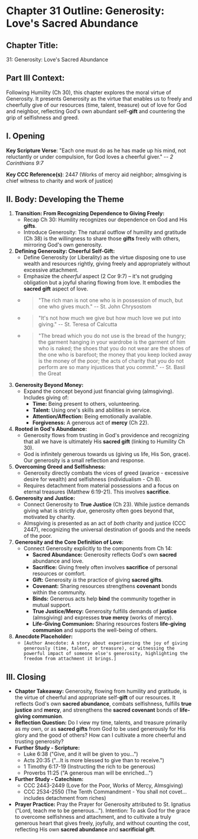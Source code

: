 # Chapter 31 Outline: Generosity: Love's Sacred Abundance

## Chapter Title:
31: Generosity: Love's Sacred Abundance

## Part III Context:
Following Humility (Ch 30), this chapter explores the moral virtue of Generosity. It presents Generosity as the virtue that enables us to freely and cheerfully give of our resources (time, talent, treasure) out of love for God and neighbor, reflecting God's own abundant self-**gift** and countering the grip of selfishness and greed.

## I. Opening

**Key Scripture Verse**: "Each one must do as he has made up his mind, not reluctantly or under compulsion, for God loves a cheerful giver." -- *2 Corinthians 9:7*

**Key CCC Reference(s)**: 2447 (Works of mercy aid neighbor; almsgiving is chief witness to charity and work of justice)

## II. Body: Developing the Theme

1.  **Transition: From Recognizing Dependence to Giving Freely:**
    *   Recap Ch 30: Humility recognizes our dependence on God and His **gifts**.
    *   Introduce Generosity: The natural outflow of humility and gratitude (Ch 38) is the willingness to share those **gifts** freely with others, mirroring God's own generosity.
2.  **Defining Generosity: Cheerful Self-Gift:**
    *   Define Generosity (or Liberality) as the virtue disposing one to use wealth and resources rightly, giving freely and appropriately without excessive attachment.
    *   Emphasize the *cheerful* aspect (2 Cor 9:7) – it's not grudging obligation but a joyful sharing flowing from love. It embodies the **sacred gift** aspect of love.
    *   > "The rich man is not one who is in possession of much, but one who gives much." -- St. John Chrysostom
    *   > "It's not how much we give but how much love we put into giving." -- St. Teresa of Calcutta
    *   > "The bread which you do not use is the bread of the hungry; the garment hanging in your wardrobe is the garment of him who is naked; the shoes that you do not wear are the shoes of the one who is barefoot; the money that you keep locked away is the money of the poor; the acts of charity that you do not perform are so many injustices that you commit." -- St. Basil the Great
3.  **Generosity Beyond Money:**
    *   Expand the concept beyond just financial giving (almsgiving). Includes giving of:
        *   **Time:** Being present to others, volunteering.
        *   **Talent:** Using one's skills and abilities in service.
        *   **Attention/Affection:** Being emotionally available.
        *   **Forgiveness:** A generous act of **mercy** (Ch 22).
4.  **Rooted in God's Abundance:**
    *   Generosity flows from trusting in God's providence and recognizing that all we have is ultimately His **sacred gift** (linking to Humility Ch 30).
    *   God is infinitely generous towards us (giving us life, His Son, grace). Our generosity is a small reflection and response.
5.  **Overcoming Greed and Selfishness:**
    *   Generosity directly combats the vices of greed (avarice - excessive desire for wealth) and selfishness (individualism - Ch 8).
    *   Requires detachment from material possessions and a focus on eternal treasures (Matthew 6:19-21). This involves **sacrifice**.
6.  **Generosity and Justice:**
    *   Connect Generosity to **True Justice** (Ch 23). While justice demands giving what is strictly *due*, generosity often goes beyond that, motivated by charity.
    *   Almsgiving is presented as an act of *both* charity and justice (CCC 2447), recognizing the universal destination of goods and the needs of the poor.
7.  **Generosity and the Core Definition of Love:**
    *   Connect Generosity explicitly to the components from Ch 14:
        *   **Sacred Abundance:** Generosity reflects God's own **sacred** abundance and love.
        *   **Sacrifice:** Giving freely often involves **sacrifice** of personal resources or comfort.
        *   **Gift:** Generosity *is* the practice of giving **sacred gifts**.
        *   **Covenant:** Sharing resources strengthens **covenant** bonds within the community.
        *   **Binds:** Generous acts help **bind** the community together in mutual support.
        *   **True Justice/Mercy:** Generosity fulfills demands of **justice** (almsgiving) and expresses **true mercy** (works of mercy).
        *   **Life-Giving Communion:** Sharing resources fosters **life-giving communion** and supports the well-being of others.
8.  **Anecdote Placeholder:**
    *   `[Author Anecdote: A story about experiencing the joy of giving generously (time, talent, or treasure), or witnessing the powerful impact of someone else's generosity, highlighting the freedom from attachment it brings.]`

## III. Closing

*   **Chapter Takeaway:** Generosity, flowing from humility and gratitude, is the virtue of cheerful and appropriate self-**gift** of our resources. It reflects God's own **sacred abundance**, combats selfishness, fulfills **true justice** and **mercy**, and strengthens the **sacred covenant** bonds of **life-giving communion**.
*   **Reflection Question:** Do I view my time, talents, and treasure primarily as my own, or as **sacred gifts** from God to be used generously for His glory and the good of others? How can I cultivate a more cheerful and trusting generosity?
*   **Further Study - Scripture:**
    *   Luke 6:38 ("Give, and it will be given to you...")
    *   Acts 20:35 ("...It is more blessed to give than to receive.")
    *   1 Timothy 6:17-19 (Instructing the rich to be generous)
    *   Proverbs 11:25 ("A generous man will be enriched...")
*   **Further Study - Catechism:**
    *   CCC 2443-2449 (Love for the Poor, Works of Mercy, Almsgiving)
    *   CCC 2534-2550 (The Tenth Commandment - You shall not covet... includes detachment from riches)
*   **Prayer Practice:** Pray the Prayer for Generosity attributed to St. Ignatius ("Lord, teach me to be generous..."). Intention: To ask God for the grace to overcome selfishness and attachment, and to cultivate a truly generous heart that gives freely, joyfully, and without counting the cost, reflecting His own **sacred abundance** and **sacrificial gift**.


